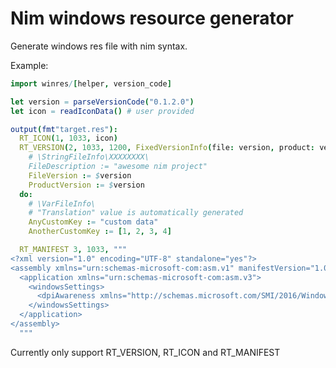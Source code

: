 Nim windows resource generator
==============================

Generate windows res file with nim syntax.

Example:

```nim
import winres/[helper, version_code]

let version = parseVersionCode("0.1.2.0")
let icon = readIconData() # user provided

output(fmt"target.res"):
  RT_ICON(1, 1033, icon)
  RT_VERSION(2, 1033, 1200, FixedVersionInfo(file: version, product: version, kind: ftDll)) do:
    # \StringFileInfo\XXXXXXXX\
    FileDescription := "awesome nim project"
    FileVersion := $version
    ProductVersion := $version
  do:
    # \VarFileInfo\
    # "Translation" value is automatically generated
    AnyCustomKey := "custom data"
    AnotherCustomKey := [1, 2, 3, 4]

  RT_MANIFEST 3, 1033, """
<?xml version="1.0" encoding="UTF-8" standalone="yes"?>
<assembly xmlns="urn:schemas-microsoft-com:asm.v1" manifestVersion="1.0">
  <application xmlns="urn:schemas-microsoft-com:asm.v3">
    <windowsSettings>
      <dpiAwareness xmlns="http://schemas.microsoft.com/SMI/2016/WindowsSettings">PerMonitorV2</dpiAwareness>
    </windowsSettings>
  </application>
</assembly>
  """
```

Currently only support RT_VERSION, RT_ICON and RT_MANIFEST
